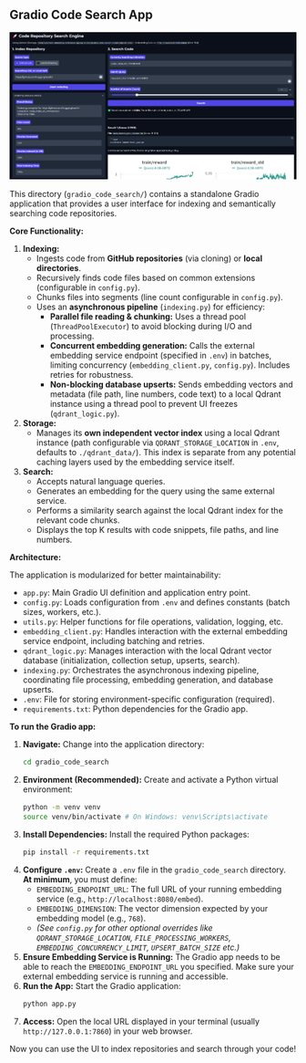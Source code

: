 ## Gradio Code Search App

![ui.png](ui.png)

This directory (`gradio_code_search/`) contains a standalone Gradio application that provides a user interface for indexing and semantically searching code repositories.

**Core Functionality:**

1.  **Indexing:**
    *   Ingests code from **GitHub repositories** (via cloning) or **local directories**.
    *   Recursively finds code files based on common extensions (configurable in `config.py`).
    *   Chunks files into segments (line count configurable in `config.py`).
    *   Uses an **asynchronous pipeline** (`indexing.py`) for efficiency:
        *   **Parallel file reading & chunking:** Uses a thread pool (`ThreadPoolExecutor`) to avoid blocking during I/O and processing.
        *   **Concurrent embedding generation:** Calls the external embedding service endpoint (specified in `.env`) in batches, limiting concurrency (`embedding_client.py`, `config.py`). Includes retries for robustness.
        *   **Non-blocking database upserts:** Sends embedding vectors and metadata (file path, line numbers, code text) to a local Qdrant instance using a thread pool to prevent UI freezes (`qdrant_logic.py`).
2.  **Storage:**
    *   Manages its **own independent vector index** using a local Qdrant instance (path configurable via `QDRANT_STORAGE_LOCATION` in `.env`, defaults to `./qdrant_data/`). This index is separate from any potential caching layers used by the embedding service itself.
3.  **Search:**
    *   Accepts natural language queries.
    *   Generates an embedding for the query using the same external service.
    *   Performs a similarity search against the local Qdrant index for the relevant code chunks.
    *   Displays the top K results with code snippets, file paths, and line numbers.

**Architecture:**

The application is modularized for better maintainability:

*   `app.py`: Main Gradio UI definition and application entry point.
*   `config.py`: Loads configuration from `.env` and defines constants (batch sizes, workers, etc.).
*   `utils.py`: Helper functions for file operations, validation, logging, etc.
*   `embedding_client.py`: Handles interaction with the external embedding service endpoint, including batching and retries.
*   `qdrant_logic.py`: Manages interaction with the local Qdrant vector database (initialization, collection setup, upserts, search).
*   `indexing.py`: Orchestrates the asynchronous indexing pipeline, coordinating file processing, embedding generation, and database upserts.
*   `.env`: File for storing environment-specific configuration (required).
*   `requirements.txt`: Python dependencies for the Gradio app.

**To run the Gradio app:**

1.  **Navigate:** Change into the application directory:
    ```bash
    cd gradio_code_search
    ```
2.  **Environment (Recommended):** Create and activate a Python virtual environment:
    ```bash
    python -m venv venv
    source venv/bin/activate # On Windows: venv\Scripts\activate
    ```
3.  **Install Dependencies:** Install the required Python packages:
    ```bash
    pip install -r requirements.txt
    ```
4.  **Configure `.env`:** Create a `.env` file in the `gradio_code_search` directory. **At minimum**, you must define:
    *   `EMBEDDING_ENDPOINT_URL`: The full URL of your running embedding service (e.g., `http://localhost:8080/embed`).
    *   `EMBEDDING_DIMENSION`: The vector dimension expected by your embedding model (e.g., `768`).
    *   *(See `config.py` for other optional overrides like `QDRANT_STORAGE_LOCATION`, `FILE_PROCESSING_WORKERS`, `EMBEDDING_CONCURRENCY_LIMIT`, `UPSERT_BATCH_SIZE` etc.)*
5.  **Ensure Embedding Service is Running:** The Gradio app needs to be able to reach the `EMBEDDING_ENDPOINT_URL` you specified. Make sure your external embedding service is running and accessible.
6.  **Run the App:** Start the Gradio application:
    ```bash
    python app.py
    ```
7.  **Access:** Open the local URL displayed in your terminal (usually `http://127.0.0.1:7860`) in your web browser.

Now you can use the UI to index repositories and search through your code!